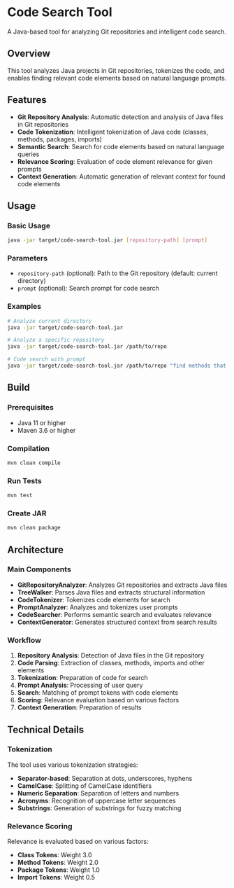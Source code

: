 # Code Search Tool

A Java-based tool for analyzing Git repositories and intelligent code search.

## Overview

This tool analyzes Java projects in Git repositories, tokenizes the code, and enables finding relevant code elements based on natural language prompts.

## Features

- **Git Repository Analysis**: Automatic detection and analysis of Java files in Git repositories
- **Code Tokenization**: Intelligent tokenization of Java code (classes, methods, packages, imports)
- **Semantic Search**: Search for code elements based on natural language queries
- **Relevance Scoring**: Evaluation of code element relevance for given prompts
- **Context Generation**: Automatic generation of relevant context for found code elements

## Usage

### Basic Usage

```bash
java -jar target/code-search-tool.jar [repository-path] [prompt]
```

### Parameters

- `repository-path` (optional): Path to the Git repository (default: current directory)
- `prompt` (optional): Search prompt for code search

### Examples

```bash
# Analyze current directory
java -jar target/code-search-tool.jar

# Analyze a specific repository
java -jar target/code-search-tool.jar /path/to/repo

# Code search with prompt
java -jar target/code-search-tool.jar /path/to/repo "find methods that handle user authentication"
```

## Build

### Prerequisites

- Java 11 or higher
- Maven 3.6 or higher

### Compilation

```bash
mvn clean compile
```

### Run Tests

```bash
mvn test
```

### Create JAR

```bash
mvn clean package
```

## Architecture

### Main Components

- **GitRepositoryAnalyzer**: Analyzes Git repositories and extracts Java files
- **TreeWalker**: Parses Java files and extracts structural information
- **CodeTokenizer**: Tokenizes code elements for search
- **PromptAnalyzer**: Analyzes and tokenizes user prompts
- **CodeSearcher**: Performs semantic search and evaluates relevance
- **ContextGenerator**: Generates structured context from search results

### Workflow

1. **Repository Analysis**: Detection of Java files in the Git repository
2. **Code Parsing**: Extraction of classes, methods, imports and other elements
3. **Tokenization**: Preparation of code for search
4. **Prompt Analysis**: Processing of user query
5. **Search**: Matching of prompt tokens with code elements
6. **Scoring**: Relevance evaluation based on various factors
7. **Context Generation**: Preparation of results

## Technical Details

### Tokenization

The tool uses various tokenization strategies:

- **Separator-based**: Separation at dots, underscores, hyphens
- **CamelCase**: Splitting of CamelCase identifiers
- **Numeric Separation**: Separation of letters and numbers
- **Acronyms**: Recognition of uppercase letter sequences
- **Substrings**: Generation of substrings for fuzzy matching

### Relevance Scoring

Relevance is evaluated based on various factors:

- **Class Tokens**: Weight 3.0
- **Method Tokens**: Weight 2.0
- **Package Tokens**: Weight 1.0
- **Import Tokens**: Weight 0.5

